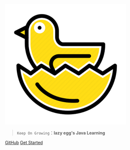 

<img src="_media/icon.png"  width="400" />


> `Keep On Growing`：**lazy egg's Java Learning**

[GitHub](https://github.com/Jstarfish/Technical-Learning)
[Get Started](#introduction)